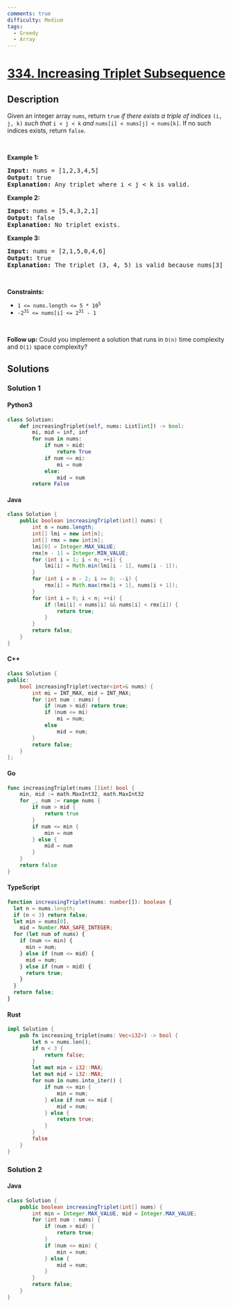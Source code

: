 ```yaml
---
comments: true
difficulty: Medium
tags:
  - Greedy
  - Array
---
```


<!-- problem:start -->

# [334. Increasing Triplet Subsequence](https://leetcode.com/problems/increasing-triplet-subsequence)


## Description

<!-- description:start -->

<p>Given an integer array <code>nums</code>, return <code>true</code><em> if there exists a triple of indices </em><code>(i, j, k)</code><em> such that </em><code>i &lt; j &lt; k</code><em> and </em><code>nums[i] &lt; nums[j] &lt; nums[k]</code>. If no such indices exists, return <code>false</code>.</p>

<p>&nbsp;</p>
<p><strong class="example">Example 1:</strong></p>

<pre>
<strong>Input:</strong> nums = [1,2,3,4,5]
<strong>Output:</strong> true
<strong>Explanation:</strong> Any triplet where i &lt; j &lt; k is valid.
</pre>

<p><strong class="example">Example 2:</strong></p>

<pre>
<strong>Input:</strong> nums = [5,4,3,2,1]
<strong>Output:</strong> false
<strong>Explanation:</strong> No triplet exists.
</pre>

<p><strong class="example">Example 3:</strong></p>

<pre>
<strong>Input:</strong> nums = [2,1,5,0,4,6]
<strong>Output:</strong> true
<strong>Explanation:</strong> The triplet (3, 4, 5) is valid because nums[3] == 0 &lt; nums[4] == 4 &lt; nums[5] == 6.
</pre>

<p>&nbsp;</p>
<p><strong>Constraints:</strong></p>

<ul>
	<li><code>1 &lt;= nums.length &lt;= 5 * 10<sup>5</sup></code></li>
	<li><code>-2<sup>31</sup> &lt;= nums[i] &lt;= 2<sup>31</sup> - 1</code></li>
</ul>

<p>&nbsp;</p>
<strong>Follow up:</strong> Could you implement a solution that runs in <code>O(n)</code> time complexity and <code>O(1)</code> space complexity?

<!-- description:end -->

## Solutions

<!-- solution:start -->

### Solution 1

<!-- tabs:start -->

#### Python3

```python
class Solution:
    def increasingTriplet(self, nums: List[int]) -> bool:
        mi, mid = inf, inf
        for num in nums:
            if num > mid:
                return True
            if num <= mi:
                mi = num
            else:
                mid = num
        return False
```

#### Java

```java
class Solution {
    public boolean increasingTriplet(int[] nums) {
        int n = nums.length;
        int[] lmi = new int[n];
        int[] rmx = new int[n];
        lmi[0] = Integer.MAX_VALUE;
        rmx[n - 1] = Integer.MIN_VALUE;
        for (int i = 1; i < n; ++i) {
            lmi[i] = Math.min(lmi[i - 1], nums[i - 1]);
        }
        for (int i = n - 2; i >= 0; --i) {
            rmx[i] = Math.max(rmx[i + 1], nums[i + 1]);
        }
        for (int i = 0; i < n; ++i) {
            if (lmi[i] < nums[i] && nums[i] < rmx[i]) {
                return true;
            }
        }
        return false;
    }
}
```

#### C++

```cpp
class Solution {
public:
    bool increasingTriplet(vector<int>& nums) {
        int mi = INT_MAX, mid = INT_MAX;
        for (int num : nums) {
            if (num > mid) return true;
            if (num <= mi)
                mi = num;
            else
                mid = num;
        }
        return false;
    }
};
```

#### Go

```go
func increasingTriplet(nums []int) bool {
	min, mid := math.MaxInt32, math.MaxInt32
	for _, num := range nums {
		if num > mid {
			return true
		}
		if num <= min {
			min = num
		} else {
			mid = num
		}
	}
	return false
}
```

#### TypeScript

```ts
function increasingTriplet(nums: number[]): boolean {
  let n = nums.length;
  if (n < 3) return false;
  let min = nums[0],
    mid = Number.MAX_SAFE_INTEGER;
  for (let num of nums) {
    if (num <= min) {
      min = num;
    } else if (num <= mid) {
      mid = num;
    } else if (num > mid) {
      return true;
    }
  }
  return false;
}
```

#### Rust

```rust
impl Solution {
    pub fn increasing_triplet(nums: Vec<i32>) -> bool {
        let n = nums.len();
        if n < 3 {
            return false;
        }
        let mut min = i32::MAX;
        let mut mid = i32::MAX;
        for num in nums.into_iter() {
            if num <= min {
                min = num;
            } else if num <= mid {
                mid = num;
            } else {
                return true;
            }
        }
        false
    }
}
```

<!-- tabs:end -->

<!-- solution:end -->

<!-- solution:start -->

### Solution 2

<!-- tabs:start -->

#### Java

```java
class Solution {
    public boolean increasingTriplet(int[] nums) {
        int min = Integer.MAX_VALUE, mid = Integer.MAX_VALUE;
        for (int num : nums) {
            if (num > mid) {
                return true;
            }
            if (num <= min) {
                min = num;
            } else {
                mid = num;
            }
        }
        return false;
    }
}
```

<!-- tabs:end -->

<!-- solution:end -->

<!-- problem:end -->
